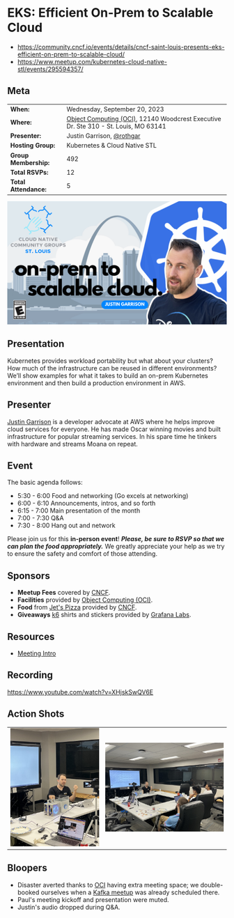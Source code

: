 # EKS: Efficient On-Prem to Scalable Cloud
- https://community.cncf.io/events/details/cncf-saint-louis-presents-eks-efficient-on-prem-to-scalable-cloud/
- https://www.meetup.com/kubernetes-cloud-native-stl/events/295594357/

## Meta 
| | |
| --- | --- |
| **When:** | Wednesday, September 20, 2023 |
| **Where:** | [Object Computing (OCI)](https://objectcomputing.com/), 12140 Woodcrest Executive Dr. Ste 310 - St. Louis, MO 63141 |
| **Presenter:** | Justin Garrison, [@rothgar](https://twitter.com/rothgar) |
| **Hosting Group:** | Kubernetes &amp; Cloud Native STL |
| **Group Membership:** | 492 |
| **Total RSVPs:** | 12 |
| **Total Attendance:** | 5 |

![](images/on-prem-to-scalable-cloud.png)

## Presentation
Kubernetes provides workload portability but what about your clusters? How much of the infrastructure can be reused in different environments? We’ll show examples for what it takes to build an on-prem Kubernetes environment and then build a production environment in AWS.

## Presenter
[Justin Garrison](https://justingarrison.com/) is a developer advocate at AWS where he helps improve cloud services for everyone. He has made Oscar winning movies and built infrastructure for popular streaming services. In his spare time he tinkers with hardware and streams Moana on repeat.

## Event
The basic agenda follows:
* 5:30 - 6:00 Food and networking (Go excels at networking)
* 6:00 - 6:10 Announcements, intros, and so forth
* 6:15 - 7:00 Main presentation of the month
* 7:00 - 7:30 Q&A
* 7:30 - 8:00 Hang out and network

Please join us for this **in-person event**! **_Please, be sure to RSVP so that we can plan the food appropriately._** We greatly appreciate your help as we try to ensure the safety and comfort of those attending.

## Sponsors
* **Meetup Fees** covered by [CNCF](https://www.cncf.io/).
* **Facilities** provided by [Object Computing (OCI)](https://objectcomputing.com/).
* **Food** from [Jet's Pizza](https://www.jetspizza.com/) provided by [CNCF](https://WWW.cncf.io/).
* **Giveaways** [k6](https://k6.io/) shirts and stickers provided by [Grafana Labs](https://grafana.com/).

## Resources
* [Meeting Intro](Meeting-Intro.pdf)

## Recording
https://www.youtube.com/watch?v=XHjskSwQV6E

## Action Shots
|  |  |
| --- | --- |
| ![](images/20230920-01.jpg) | ![](images/20230920-02.jpg) |

## Bloopers
* Disaster averted thanks to [OCI](https://objectcomputing.com/) having extra meeting space; we double-booked ourselves when a [Kafka meetup](https://www.meetup.com/saint-louis-kafka-meetup-group/events/295507590/) was already scheduled there.
* Paul's meeting kickoff and presentation were muted.
* Justin's audio dropped during Q&A. 
